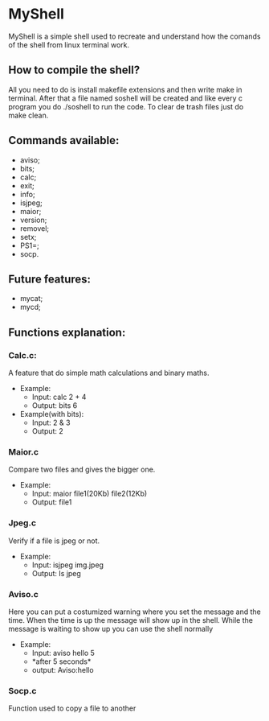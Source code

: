 # MyShell
<p>MyShell is a simple shell used to recreate and understand how the comands of the shell from linux terminal work.</p>

## How to compile the shell?
<p>All you need to do is install makefile extensions and then write make in terminal. After that a file named soshell will be created and like every c program you do ./soshell to run the code. To clear de trash files just do make clean.</p>

## Commands available:
- aviso;
- bits;
- calc;
- exit;
- info;
- isjpeg;
- maior;
- version;
- removel;
- setx;
- PS1=;
- socp.

## Future features:
- mycat;
- mycd;

## Functions explanation:
### Calc.c:
<p>A feature that do simple math calculations and binary maths.</p>
<ul>
 <li>Example:
   <ul>
     <li>Input: calc 2 + 4</li>
     <li>Output: bits 6</li>
   </ul>
 </li>
 <li>Example(with bits):
  <ul>
   <li>Input: 2 & 3</li>
   <li>Output: 2</li>
  </ul>
 </li>
</ul>

### Maior.c
<p>Compare two files and gives the bigger one.</p>
<ul>
 <li>Example:
   <ul>
     <li>Input: maior file1(20Kb) file2(12Kb)</li>
     <li>Output: file1</li>
   </ul>
 </li>
</ul>

### Jpeg.c
<p>Verify if a file is jpeg or not.</p>
<ul>
  <li>Example:
    <ul>
      <li>Input: isjpeg img.jpeg</li>
      <li>Output: Is jpeg</li>
    </ul>
  </li>
</ul>

### Aviso.c
<p>Here you can put a costumized warning where you set the message and the time. When the time is up the message will show up in the shell. While the message is waiting to show up you can use the shell normally</p>
<ul>
  <li>Example:
    <ul>
      <li>Input: aviso hello 5</li>
      <li>*after 5 seconds*</li>
      <li>output: Aviso:hello</li>
    </ul>
  </li>
</ul>    

### Socp.c
<p>Function used to copy a file to another</p>





  
    
    


